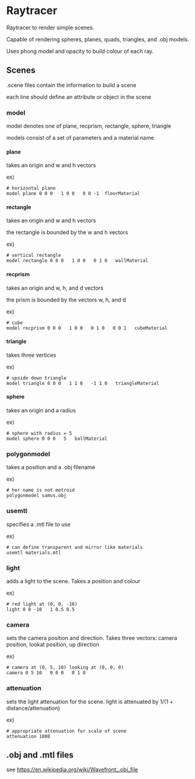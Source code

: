 # Raytracer

Raytracer to render simple scenes.

Capable of rendering spheres, planes, quads, triangles, and .obj models.

Uses phong model and opacity to build colour of each ray.

## Scenes

.scene files contain the information to build a scene

each line should define an attribute or object in the scene

### model

model denotes one of plane, recprism, rectangle, sphere, triangle

models consist of a set of parameters and a material name

#### plane

takes an origin and w and h vectors

ex)
```
# horizontal plane
model plane 0 0 0   1 0 0   0 0 -1  floorMaterial
```

#### rectangle

takes an origin and w and h vectors

the rectangle is bounded by the w and h vectors

ex)
```
# vertical rectangle
model rectangle 0 0 0   1 0 0   0 1 0   wallMaterial
```

#### recprism

takes an origin and w, h, and d vectors

the prism is bounded by the vectors w, h, and d

ex)
```
# cube
model recprism 0 0 0   1 0 0   0 1 0   0 0 1   cubeMaterial
```

#### triangle

takes three vertices

ex)
```
# upside down triangle
model triangle 0 0 0   1 1 0   -1 1 0   triangleMaterial
```

#### sphere

takes an origin and a radius

ex)
```
# sphere with radius = 5
model sphere 0 0 0   5   ballMaterial
```

### polygonmodel

takes a position and a .obj filename

ex)
```
# her name is not metroid
polygonmodel samus.obj
```

### usemtl

specifies a .mtl file to use

ex)
```
# can define transparent and mirror like materials
usemtl materials.mtl
```

### light

adds a light to the scene. Takes a position and colour

ex)
```
# red light at (0, 0, -10)
light 0 0 -10   1 0.5 0.5
```

### camera

sets the camera position and direction. Takes three vectors: camera position, lookat position, up direction

ex)
```
# camera at (0, 5, 10) looking at (0, 0, 0)
camera 0 5 10   0 0 0   0 1 0
```

### attenuation

sets the light attenuation for the scene. light is attenuated by 1/(1 + distance/attenuation)

ex)
```
# appropriate attenuation for scale of scene
attenuation 1000
```

## .obj and .mtl files

see https://en.wikipedia.org/wiki/Wavefront_.obj_file